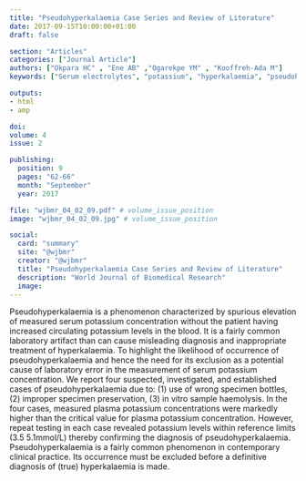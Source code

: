 ```yaml
---
title: "Pseudohyperkalaemia Case Series and Review of Literature"
date: 2017-09-15T10:00:00+01:00
draft: false

section: "Articles"
categories: ["Journal Article"]
authors: ["Okpara HC" , "Ene AB" ,"Ogarekpe YM" , "Kooffreh-Ada M"]
keywords: ["Serum electrolytes", "potassium", "hyperkalaemia", "pseudohyperkalaemia"]

outputs: 
- html
- amp

doi:
volume: 4
issue: 2

publishing:
  position: 9
  pages: "62-66"
  month: "September"
  year: 2017

file: "wjbmr_04_02_09.pdf" # volume_issue_position
image: "wjbmr_04_02_09.jpg" # volume_issue_position

social:
  card: "summary"
  site: "@wjbmr"
  creator: "@wjbmr"
  title: "Pseudohyperkalaemia Case Series and Review of Literature"
  description: "World Journal of Biomedical Research"
  image:
---
```

Pseudohyperkalaemia is a phenomenon characterized by spurious elevation of measured serum potassium
concentration without the patient having increased circulating potassium levels in the blood. It is a fairly
common laboratory artifact than can cause misleading diagnosis and inappropriate treatment of
hyperkalaemia. To highlight the likelihood of occurrence of pseudohyperkalaemia and hence the need for its
exclusion as a potential cause of laboratory error in the measurement of serum potassium concentration. We
report four suspected, investigated, and established cases of pseudohyperkalaemia due to: (1) use of wrong
specimen bottles, (2) improper specimen preservation, (3) in vitro sample haemolysis. In the four cases,
measured plasma potassium concentrations were markedly higher than the critical value for plasma potassium
concentration. However, repeat testing in each case revealed potassium levels within reference limits (3.5
5.1mmol/L) thereby confirming the diagnosis of pseudohyperkalaemia. Pseudohyperkalaemia is a fairly
common phenomenon in contemporary clinical practice. Its occurrence must be excluded before a definitive
diagnosis of (true) hyperkalaemia is made. 